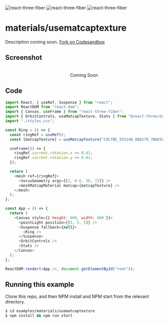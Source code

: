 ![react-three-fiber](https://img.shields.io/badge/dynamic/json?url=https://raw.githubusercontent.com/onion2k/r3f-by-example/develop/examples/materials/usematcaptexture/package.json&label=react-three-fiber&query=$.dependencies['react-three-fiber']&color=green) ![react-three-fiber](https://img.shields.io/badge/dynamic/json?url=https://raw.githubusercontent.com/onion2k/r3f-by-example/develop/examples/materials/usematcaptexture/package.json&label=three&query=$.dependencies['three']&color=green) ![react-three-fiber](https://img.shields.io/badge/dynamic/json?url=https://raw.githubusercontent.com/onion2k/r3f-by-example/develop/examples/materials/usematcaptexture/package.json&label=@react-three/drei&query=$.dependencies['@react-three/drei']&color=green)

# materials/usematcaptexture

Description coming soon. [Fork on Codesandbox](https://githubbox.com/onion2k/r3f-by-example/tree/develop/examples/materials/usematcaptexture)

## Screenshot
<div align="center">
  <br>
    Coming Soon
  <br>
</div>

## Code
```js
import React, { useRef, Suspense } from "react";
import ReactDOM from "react-dom";
import { Canvas, useFrame } from "react-three-fiber";
import { OrbitControls, useMatcapTexture, Stats } from "@react-three/drei";
import "./styles.css";

const Ring = () => {
  const ringRef = useRef();
  const [matcapTexture] = useMatcapTexture("C9C7BE_55514B_888279_7B6E5F", 1024);

  useFrame(() => {
    ringRef.current.rotation.x += 0.01;
    ringRef.current.rotation.y += 0.01;
  });

  return (
    <mesh ref={ringRef}>
      <torusGeometry args={[2, 0.6, 36, 72]} />
      <meshMatcapMaterial matcap={matcapTexture} />
    </mesh>
  );
};

const App = () => {
  return (
    <Canvas style={{ height: 600, width: 600 }}>
      <pointLight position={[5, 5, 5]} />
      <Suspense fallback={null}>
        <Ring />
      </Suspense>
      <OrbitControls />
      <Stats />
    </Canvas>
  );
};

ReactDOM.render(<App />, document.getElementById("root"));

```

## Running this example

Clone this repo, and then NPM install and NPM start from the relevant directory.

```bash
$ cd examples/materials/usematcaptexture
$ npm install && npm run start
```